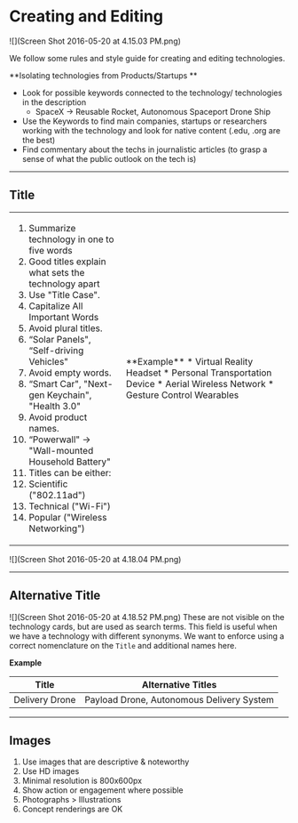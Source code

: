 # Creating and Editing

![](Screen Shot 2016-05-20 at 4.15.03 PM.png)

We follow some rules and style guide for creating and editing technologies.

**Isolating technologies from Products/Startups **

* Look for possible  keywords connected to the technology/ technologies in the description
  * SpaceX -> Reusable Rocket, Autonomous Spaceport Drone Ship
*  Use the Keywords to find main companies, startups or researchers working with the technology and look for native content (.edu, .org are the best) 
* Find commentary about the techs in journalistic articles (to grasp a sense of what the public outlook on the tech is)

---

## Title

<table>
    <tr>
        <td>
            <ol>
                <li>Summarize technology in one to five words </li>
                <li>Good titles explain what sets the technology apart</li>
                <li>Use "Title Case".</li>
                <li>Capitalize All Important Words</li>
                <li> Avoid plural titles. </li>
                <li> “Solar Panels", “Self-driving Vehicles" </li>
                <li> Avoid empty words.</li>
                <li>“Smart Car", "Next-gen Keychain", "Health 3.0"</li>
                <li>Avoid product names.</li>
                <li>“Powerwall" → "Wall-mounted Household Battery" </li>
                <li>Titles can be either: </li>
                <li>Scientific ("802.11ad")</li>
                <li>Technical ("Wi-Fi") </li>
                <li>Popular ("Wireless Networking")</li>
            </ol>
        </td>
        <td>
            **Example** * Virtual Reality Headset * Personal Transportation Device * Aerial Wireless Network * Gesture Control Wearables
        </td>
    </tr>
</table>


![](Screen Shot 2016-05-20 at 4.18.04 PM.png)






---

## Alternative Title

![](Screen Shot 2016-05-20 at 4.18.52 PM.png)
These are not visible on the technology cards, but are used as search terms. This field is useful when we have a technology with different synonyms. We want to enforce using a correct nomenclature on the `Title` and additional names here.

**Example**

| Title | Alternative Titles|
|----|---|
| Delivery Drone | Payload Drone, Autonomous Delivery System |

---

## Images

1. Use images that are descriptive & noteworthy
1. Use HD images 
  1. Minimal resolution is 800x600px
2. Show action or engagement where possible
3. Photographs > Illustrations
4. Concept renderings are OK
